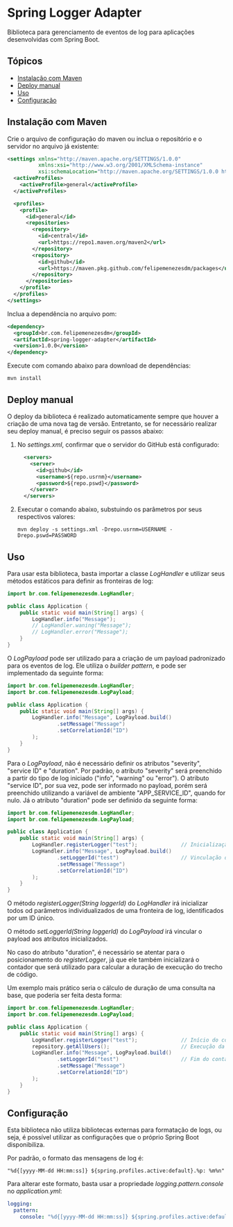 # Spring Logger Adapter
Biblioteca para gerenciamento de eventos de log para aplicações desenvolvidas com Spring Boot.

## Tópicos
- [Instalação com Maven](#instalação-com-maven)
- [Deploy manual](#deploy-manual)
- [Uso](#uso)
- [Configuração](#configuração)

## Instalação com Maven
Crie o arquivo de configuração do maven ou inclua o repositório e o servidor no arquivo já existente:
```xml
<settings xmlns="http://maven.apache.org/SETTINGS/1.0.0" 
          xmlns:xsi="http://www.w3.org/2001/XMLSchema-instance" 
          xsi:schemaLocation="http://maven.apache.org/SETTINGS/1.0.0 http://maven.apache.org/xsd/settings-1.0.0.xsd">
  <activeProfiles>
    <activeProfile>general</activeProfile>
  </activeProfiles>

  <profiles>
    <profile>
      <id>general</id>
      <repositories>
        <repository>
          <id>central</id>
          <url>https://repo1.maven.org/maven2</url>
        </repository>
        <repository>
          <id>github</id>
          <url>https://maven.pkg.github.com/felipemenezesdm/packages</url>
        </repository>
      </repositories>
    </profile>
  </profiles>
</settings>
```

Inclua a dependência no arquivo pom:
```xml
<dependency>
  <groupId>br.com.felipemenezesdm</groupId>
  <artifactId>spring-logger-adapter</artifactId>
  <version>1.0.0</version>
</dependency>
```

Execute com comando abaixo para download de dependências:
```
mvn install
```

## Deploy manual
O deploy da biblioteca é realizado automaticamente sempre que houver a criação de uma nova tag de versão. Entretanto, se for necessário realizar seu deploy manual, é preciso seguir os passos abaixo:

1. No _settings.xml_, confirmar que o servidor do GitHub está configurado:
    ```xml
      <servers>
        <server>
          <id>github</id>
          <username>${repo.usrnm}</username>
          <password>${repo.pswd}</password>
        </server>
      </servers>
    ```
2. Executar o comando abaixo, substuindo os parâmetros por seus respectivos valores:
    ```
    mvn deploy -s settings.xml -Drepo.usrnm=USERNAME -Drepo.pswd=PASSWORD
    ```

## Uso
Para usar esta biblioteca, basta importar a classe _LogHandler_ e utilizar seus métodos estáticos para definir as fronteiras de log:

```java
import br.com.felipemenezesdm.LogHandler;

public class Application { 
    public static void main(String[] args) {
        LogHandler.info("Message");
        // LogHandler.waning("Message");
        // LogHandler.error("Message");
    }
}
```

O _LogPayload_ pode ser utilizado para a criação de um payload padronizado para os eventos de log. Ele utiliza o _builder pattern_, e pode ser implementado da seguinte forma:
```java
import br.com.felipemenezesdm.LogHandler;
import br.com.felipemenezesdm.LogPayload;

public class Application {
    public static void main(String[] args) {
        LogHandler.info("Message", LogPayload.build()
                .setMessage("Message")
                .setCorrelationId("ID")
        );
    }
}
```

Para o _LogPayload_, não é necessário definir os atributos "severity", "service ID" e "duration". Por padrão, o atributo "severity" será preenchido a partir do tipo de log iniciado ("info", "warning" ou "error"). O atributo "service ID", por sua vez, pode ser informado no payload, porém será preenchido utilizando a variável de ambiente "APP_SERVICE_ID", quando for nulo. Já o atributo "duration" pode ser definido da seguinte forma:
```java
import br.com.felipemenezesdm.LogHandler;
import br.com.felipemenezesdm.LogPayload;

public class Application { 
    public static void main(String[] args) {
        LogHandler.registerLogger("test");              // Inicialização de novos  atributos de log
        LogHandler.info("Message", LogPayload.build()
                .setLoggerId("test")                    // Vinculação do payload aos atributos inicializados
                .setMessage("Message")
                .setCorrelationId("ID")
        );
    }
}
```

O método _registerLogger(String loggerId)_ do _LogHandler_ irá inicializar todos od parâmetros individualizados de uma fronteira de log, identificados por um ID único.

O método _setLoggerId(String loggerId)_ do _LogPayload_ irá vincular o payload aos atributos inicializados. 

No caso do atributo "duration", é necessário se atentar para o posicionamento do _registerLogger_, já que ele também inicializará o contador que será utilizado para calcular a duração de execução do trecho de código.

Um exemplo mais prático seria o cálculo de duração de uma consulta na base, que poderia ser feita desta forma:

```java
import br.com.felipemenezesdm.LogHandler;
import br.com.felipemenezesdm.LogPayload;

public class Application { 
    public static void main(String[] args) {
        LogHandler.registerLogger("test");              // Início do contador
        repository.getAllUsers();                       // Execução da consulta
        LogHandler.info("Message", LogPayload.build()
                .setLoggerId("test")                    // Fim do contador
                .setMessage("Message")
                .setCorrelationId("ID")
        );
    }
}
```

## Configuração
Esta biblioteca não utiliza bibliotecas externas para formatação de logs, ou seja, é possível utilizar as configurações que o próprio Spring Boot disponibiliza.

Por padrão, o formato das mensagens de log é:
```
"%d{[yyyy-MM-dd HH:mm:ss]} ${spring.profiles.active:default}.%p: %m%n"
```

Para alterar este formato, basta usar a propriedade _logging.pattern.console_ no _application.yml_:
```yaml
logging:
  pattern:
    console: "%d{[yyyy-MM-dd HH:mm:ss]} ${spring.profiles.active:default}.%p: %m%n"
```
